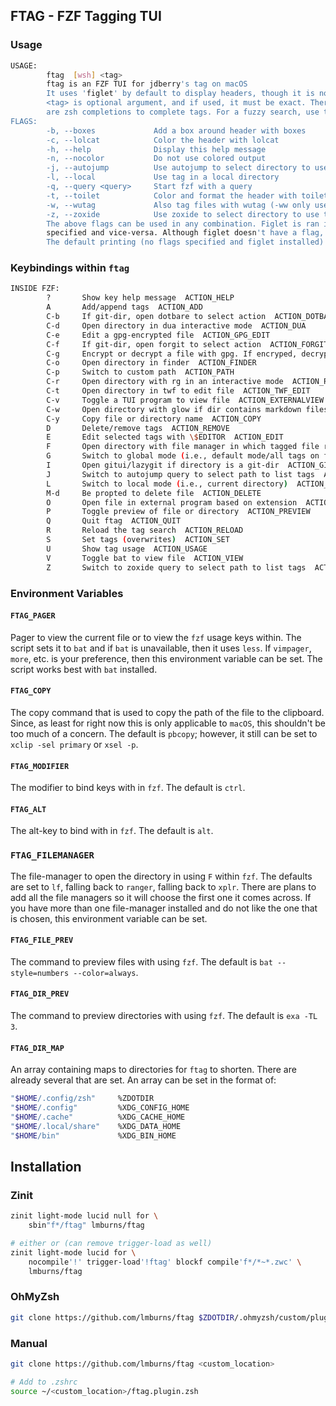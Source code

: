 ## FTAG - FZF Tagging TUI

### Usage

```sh
USAGE:
        ftag  [wsh] <tag>
        ftag is an FZF TUI for jdberry's tag on macOS
        It uses 'figlet' by default to display headers, though it is not needed
        <tag> is optional argument, and if used, it must be exact. There
        are zsh completions to complete tags. For a fuzzy search, use the -q flag
FLAGS:
        -b, --boxes             Add a box around header with boxes
        -c, --lolcat            Color the header with lolcat
        -h, --help              Display this help message
        -n, --nocolor           Do not use colored output
        -j, --autojump          Use autojump to select directory to use tags (only shows tagged files)
        -l, --local             Use tag in a local directory
        -q, --query <query>     Start fzf with a query
        -t, --toilet            Color and format the header with toilet
        -w, --wutag             Also tag files with wutag (-ww only uses wutag)
        -z, --zoxide            Use zoxide to select directory to use tags (only shows tagged files)
        The above flags can be used in any combination. Figlet is ran if toilet isn't
        specified and vice-versa. Although figlet doesn't have a flag, it is ran by default.
        The default printing (no flags specified and figlet installed) looks the nicest.
```

### Keybindings within `ftag`
```sh
INSIDE FZF:
        ?       Show key help message  ACTION_HELP
        A       Add/append tags  ACTION_ADD
        C-b     If git-dir, open dotbare to select action  ACTION_DOTBARE
        C-d     Open directory in dua interactive mode  ACTION_DUA
        C-e     Edit a gpg-encrypted file  ACTION_GPG_EDIT
        C-f     If git-dir, open forgit to select action  ACTION_FORGIT
        C-g     Encrypt or decrypt a file with gpg. If encryped, decrypted and vice versa  ACTION_GPG
        C-o     Open directory in finder  ACTION_FINDER
        C-p     Switch to custom path  ACTION_PATH
        C-r     Open directory with rg in an interactive mode  ACTION_RIPGREP
        C-t     Open directory in twf to edit file  ACTION_TWF_EDIT
        C-v     Toggle a TUI program to view file  ACTION_EXTERNALVIEW
        C-w     Open directory with glow if dir contains markdown files  ACTION_GLOW
        C-y     Copy file or directory name  ACTION_COPY
        D       Delete/remove tags  ACTION_REMOVE
        E       Edit selected tags with \$EDITOR  ACTION_EDIT
        F       Open directory with file manager in which tagged file resides  ACTION_FILEMANAGER
        G       Switch to global mode (i.e., default mode/all tags on filesystem)  ACTION_GLOBAL
        I       Open gitui/lazygit if directory is a git-dir  ACTION_GIT
        J       Switch to autojump query to select path to list tags  ACTION_AUTOJUMP
        L       Switch to local mode (i.e., current directory)  ACTION_LOCAL
        M-d     Be propted to delete file  ACTION_DELETE
        O       Open file in external program based on extension  ACTION_OPEN
        P       Toggle preview of file or directory  ACTION_PREVIEW
        Q       Quit ftag  ACTION_QUIT
        R       Reload the tag search  ACTION_RELOAD
        S       Set tags (overwrites)  ACTION_SET
        U       Show tag usage  ACTION_USAGE
        V       Toggle bat to view file  ACTION_VIEW
        Z       Switch to zoxide query to select path to list tags  ACTION_ZOXIDE
```

### Environment Variables

#### `FTAG_PAGER`
Pager to view the current file or to view the `fzf` usage keys within. The script sets it to `bat` and if `bat` is unavailable, then it uses `less`. If `vimpager`, `more`, etc. is your preference, then this environment variable can be set. The script works best with `bat` installed.

#### `FTAG_COPY`
The copy command that is used to copy the path of the file to the clipboard. Since, as least for right now this is only applicable to `macOS`, this shouldn't be too much of a concern. The default is `pbcopy`; however, it still can be set to `xclip -sel primary` or `xsel -p`.

#### `FTAG_MODIFIER`
The modifier to bind keys with in `fzf`. The default is `ctrl`.

#### `FTAG_ALT`
The alt-key to bind with in `fzf`. The default is `alt`.

### `FTAG_FILEMANAGER`
The file-manager to open the directory in using `F` within `fzf`. The defaults are set to `lf`, falling back to `ranger`, falling back to `xplr`. There are plans to add all the file managers so it will choose the first one it comes across. If you have more than one file-manager installed and do not like the one that is chosen, this environment variable can be set.

#### `FTAG_FILE_PREV`
The command to preview files with using `fzf`. The default is `bat --style=numbers --color=always`.

#### `FTAG_DIR_PREV`
The command to preview directories with using `fzf`. The default is `exa -TL 3`.

#### `FTAG_DIR_MAP`
An array containing maps to directories for `ftag` to shorten. There are already several that are set. An array can be set in the format of:

```sh
"$HOME/.config/zsh"     %ZDOTDIR
"$HOME/.config"         %XDG_CONFIG_HOME
"$HOME/.cache"          %XDG_CACHE_HOME
"$HOME/.local/share"    %XDG_DATA_HOME
"$HOME/bin"             %XDG_BIN_HOME
```


## Installation

### Zinit

```sh
zinit light-mode lucid null for \
    sbin"f*/ftag" lmburns/ftag

# either or (can remove trigger-load as well)
zinit light-mode lucid for \
    nocompile'!' trigger-load'!ftag' blockf compile'f*/*~*.zwc' \
    lmburns/ftag
```

### OhMyZsh

```sh
git clone https://github.com/lmburns/ftag $ZDOTDIR/.ohmyzsh/custom/plugins
```

### Manual

```sh
git clone https://github.com/lmburns/ftag <custom_location>

# Add to .zshrc
source ~/<custom_location>/ftag.plugin.zsh
```
